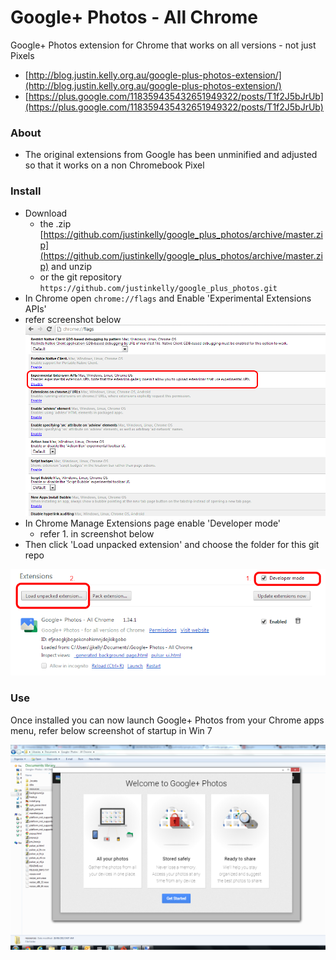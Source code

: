 Google+ Photos - All Chrome
==================

Google+ Photos extension for Chrome that works on all versions - not just Pixels

* [http://blog.justin.kelly.org.au/google-plus-photos-extension/](http://blog.justin.kelly.org.au/google-plus-photos-extension/)
* [https://plus.google.com/118359435432651949322/posts/T1f2J5bJrUb](https://plus.google.com/118359435432651949322/posts/T1f2J5bJrUb)

### About

* The original extensions from Google has been unminified and adjusted so that it works on a non Chromebook Pixel

### Install

* Download
  * the .zip [https://github.com/justinkelly/google_plus_photos/archive/master.zip](https://github.com/justinkelly/google_plus_photos/archive/master.zip) and unzip
  * or the git repository `https://github.com/justinkelly/google_plus_photos.git`
* In Chrome open `chrome://flags` and Enable 'Experimental Extensions APIs'
 * refer screenshot below
![](install_api.png)
* In Chrome Manage Extensions page enable 'Developer mode'
  * refer 1. in screenshot below
* Then click 'Load unpacked extension' and choose the folder for this git repo

![](install.png)

### Use

Once installed you can now launch Google+ Photos from your Chrome apps menu, refer below screenshot of startup in Win 7

![](win7.png)





